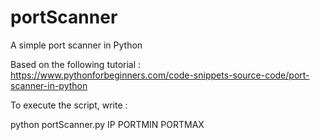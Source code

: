 # portScanner
A simple port scanner in Python

Based on the following tutorial :
https://www.pythonforbeginners.com/code-snippets-source-code/port-scanner-in-python

To execute the script, write : 


python portScanner.py IP PORTMIN PORTMAX
